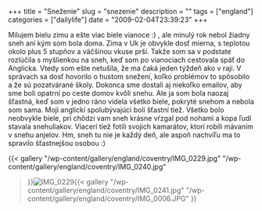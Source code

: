 +++
title = "Sneženie"
slug = "snezenie"
description = ""
tags = ["england"]
categories = ["dailylife"]
date = "2009-02-04T23:39:23"
+++

Milujem bielu zimu a ešte viac biele vianoce :) , ale minulý rok nebol žiadny sneh ani kým som bola
doma. Zima v Uk je obvykle dosť mierna, s teplotou okolo plus 5 stupňov a väčšinou vkuse prší. Takže som sa v podstate rozlúčila s myšlienkou na sneh, keď som po vianociach cestovala späť do
Anglicka. Vtedy som ešte netušila, že ma čaká jeden týždeň ako v raji. V správach sa dosť hovorilo
o hustom snežení, koľko problémov to spôsobilo a že sú pozatvárané školy. Dokonca sme dostali aj
niekoľko emailov, aby sme boli opatrní po ceste domov kvôli snehu. Ale ja som bola naozaj šťastná,
keď som v jedno ráno videla všetko biele, pokryté snehom a nebola som sama. Moji anglickí
spolubývajúci boli šťastní tiež. Všetko bolo neobvykle biele, pri chôdzi vam sneh krásne vŕzgal pod
nohami a kopa ľudí stavala snehuliakov. Viacerí tiež fotili svojich kamarátov, ktorí robili mávaním
v snehu anjelov. Hm, sneh tu nie je každý deň, ale aspoň nachvíľu ma to spravilo šťastnejšou osobou
:)

{{< gallery
    "/wp-content/gallery/england/coventry/IMG_0229.jpg"
    "/wp-content/gallery/england/coventry/IMG_0240.jpg"
>}}<img class="ngg-singlepic ngg-left"
src="http://www.ajka-andrej.com/wp-content/gallery/england/coventry/thumbs/thumbs_IMG_0229.jpg"
alt="IMG_0229" /></a>{{< gallery
    "/wp-content/gallery/england/coventry/IMG_0241.jpg"
    "/wp-content/gallery/england/coventry/IMG_0006.JPG"
>}}

